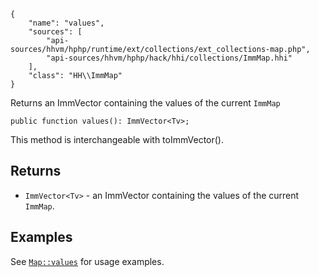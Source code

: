 ``` yamlmeta
{
    "name": "values",
    "sources": [
        "api-sources/hhvm/hphp/runtime/ext/collections/ext_collections-map.php",
        "api-sources/hhvm/hphp/hack/hhi/collections/ImmMap.hhi"
    ],
    "class": "HH\\ImmMap"
}
```




Returns an ImmVector containing the values of the current ` ImmMap `




``` Hack
public function values(): ImmVector<Tv>;
```




This method is interchangeable with toImmVector().




## Returns




+ ` ImmVector<Tv> ` - an ImmVector containing the values of the current `` ImmMap ``.




## Examples




See [` Map::values `](</hack/reference/class/Map/values/#examples>) for usage examples.
<!-- HHAPIDOC -->
